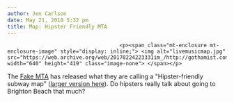 ```yaml
---
author: Jen Carlson
date: May 21, 2010 5:32 pm
title: Map: Hipster Friendly MTA
---
```


	
										<p><span class="mt-enclosure mt-enclosure-image" style="display: inline;"> <img alt="livemusicmap.jpg" src="https://web.archive.org/web/20170224223331im_/http://gothamist.com/attachments/arts_jen/livemusicmap.jpg" width="640" height="419" class="image-none"> </span></p>

<p>The <a href="https://web.archive.org/web/20170224223331/http://twitter.com/FakeMTA/status/14440697307">Fake MTA</a> has released what they are calling a &quot;Hipster-friendly subway map&quot; (<a href="https://web.archive.org/web/20170224223331/http://twitpic.com/1pq5tb/full">larger version here</a>). Do hipsters really talk about going to Brighton Beach that much?</p>					
										
									
				